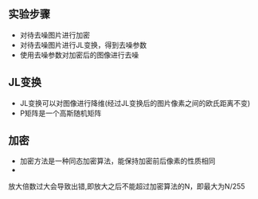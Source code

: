 ## 实验步骤

- 对待去噪图片进行加密
- 对待去噪图片进行JL变换，得到去噪参数
- 使用去噪参数对加密后的图像进行去噪

## JL变换

- JL变换可以对图像进行降维(经过JL变换后的图片像素之间的欧氏距离不变)
- P矩阵是一个高斯随机矩阵


## 加密

- 加密方法是一种同态加密算法，能保持加密前后像素的性质相同
- 

放大倍数过大会导致出错,即放大之后不能超过加密算法的N，即最大为N/255